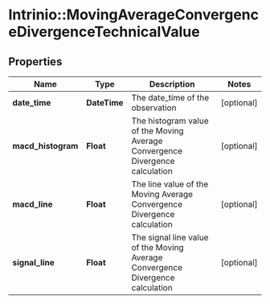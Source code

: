 # Intrinio::MovingAverageConvergenceDivergenceTechnicalValue

## Properties
Name | Type | Description | Notes
------------ | ------------- | ------------- | -------------
**date_time** | **DateTime** | The date_time of the observation | [optional] 
**macd_histogram** | **Float** | The histogram value of the Moving Average Convergence Divergence calculation | [optional] 
**macd_line** | **Float** | The line value of the Moving Average Convergence Divergence calculation | [optional] 
**signal_line** | **Float** | The signal line value of the Moving Average Convergence Divergence calculation | [optional] 


